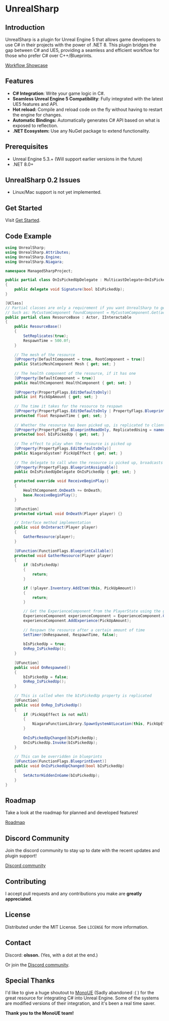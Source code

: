 # UnrealSharp

## Introduction
UnrealSharp is a plugin for Unreal Engine 5 that allows game developers to use C# in their projects with the power of .NET 8. This plugin bridges the gap between C# and UE5, providing a seamless and efficient workflow for those who prefer C# over C++/Blueprints.

[Workflow Showcase](https://www.youtube.com/watch?v=NdbiysPTztA)

## Features
- **C# Integration**: Write your game logic in C#.
- **Seamless Unreal Engine 5 Compatibility**: Fully integrated with the latest UE5 features and API.
- **Hot reload:** Compile and reload code on the fly without having to restart the engine for changes.
- **Automatic Bindings:** Automatically generates C# API based on what is exposed to reflection.
- **.NET Ecosystem:** Use any NuGet package to extend functionality.

## Prerequisites
- Unreal Engine 5.3.+ (Will support earlier versions in the future)
- .NET 8.0+

## UnrealSharp 0.2 Issues
- Linux/Mac support is not yet implemented.

## Get Started

Visit [Get Started](https://github.com/UnrealSharp/UnrealSharp/wiki/2.-Get-Started).

## Code Example

```c#
using UnrealSharp;
using UnrealSharp.Attributes;
using UnrealSharp.Engine;
using UnrealSharp.Niagara;

namespace ManagedSharpProject;

public partial class OnIsPickedUpDelegate : MulticastDelegate<OnIsPickedUpDelegate.Signature>
{
    public delegate void Signature(bool bIsPickedUp);
}

[UClass]
// Partial classes are only a requirement if you want UnrealSharp to generate helper methods.
// Such as: MyCustomComponent foundComponent = MyCustomComponent.Get(actorReference);
public partial class ResourceBase : Actor, IInteractable
{
    public ResourceBase()
    {
        SetReplicates(true);
        RespawnTime = 500.0f;
    }
    
    // The mesh of the resource
    [UProperty(DefaultComponent = true, RootComponent = true)]
    public StaticMeshComponent Mesh { get; set; }
    
    // The health component of the resource, if it has one
    [UProperty(DefaultComponent = true)]
    public HealthComponent HealthComponent { get; set; }
    
    [UProperty(PropertyFlags.EditDefaultsOnly)]
    public int PickUpAmount { get; set; }
    
    // The time it takes for the resource to respawn
    [UProperty(PropertyFlags.EditDefaultsOnly | PropertyFlags.BlueprintReadOnly)]
    protected float RespawnTime { get; set; }
    
    // Whether the resource has been picked up, is replicated to clients.
    [UProperty(PropertyFlags.BlueprintReadOnly, ReplicatedUsing = nameof(OnRep_IsPickedUp))]
    protected bool bIsPickedUp { get; set; }
    
    // The effect to play when the resource is picked up
    [UProperty(PropertyFlags.EditDefaultsOnly)]
    public NiagaraSystem? PickUpEffect { get; set; }
    
    // The delegate to call when the resource is picked up, broadcasts on clients too.
    [UProperty(PropertyFlags.BlueprintAssignable)]
    public OnIsPickedUpDelegate OnIsPickedUp { get; set; }

    protected override void ReceiveBeginPlay()
    {
        HealthComponent.OnDeath += OnDeath;
        base.ReceiveBeginPlay();
    }

    [UFunction]
    protected virtual void OnDeath(Player player) {}

    // Interface method implementation
    public void OnInteract(Player player)
    {
        GatherResource(player);
    }
    
    [UFunction(FunctionFlags.BlueprintCallable)]
    protected void GatherResource(Player player)
    {
        if (bIsPickedUp)
        {
            return;
        }

        if (!player.Inventory.AddItem(this, PickUpAmount))
        {
            return;
        }

        // Get the ExperienceComponent from the PlayerState using the generated helper methods.
        ExperienceComponent experienceComponent = ExperienceComponent.Get(player.PlayerState);
        experienceComponent.AddExperience(PickUpAmount);
        
        // Respawn the resource after a certain amount of time
        SetTimer(OnRespawned, RespawnTime, false);
        
        bIsPickedUp = true;
        OnRep_IsPickedUp();
    }
    
    [UFunction]
    public void OnRespawned()
    {
        bIsPickedUp = false;
        OnRep_IsPickedUp();
    }
    
    // This is called when the bIsPickedUp property is replicated
    [UFunction]
    public void OnRep_IsPickedUp()
    {
        if (PickUpEffect is not null)
        {
            NiagaraFunctionLibrary.SpawnSystemAtLocation(this, PickUpEffect, GetActorLocation(), GetActorRotation());
        }
        
        OnIsPickedUpChanged(bIsPickedUp);
        OnIsPickedUp.Invoke(bIsPickedUp);
    }
    
    // This can be overridden in blueprints
    [UFunction(FunctionFlags.BlueprintEvent)]
    public void OnIsPickedUpChanged(bool bIsPickedUp)
    {
        SetActorHiddenInGame(bIsPickedUp);
    }
}
```

## Roadmap
Take a look at the roadmap for planned and developed features!

[Roadmap](https://github.com/orgs/UnrealSharp/projects/3)

## Discord Community 
Join the discord community to stay up to date with the recent updates and plugin support!

[Discord community](https://discord.gg/HQuJUYFxeV)

## Contributing
I accept pull requests and any contributions you make are **greatly appreciated**.

## License
Distributed under the MIT License. See `LICENSE` for more information.

## Contact
Discord: **olsson.** (Yes, with a dot at the end.)

Or join the [Discord community](https://discord.gg/HQuJUYFxeV).

## Special Thanks
I'd like to give a huge shoutout to [MonoUE](https://mono-ue.github.io/) (Sadly abandoned :( ) for the great resource for integrating C# into Unreal Engine. Some of the systems are modified versions of their integration, and it's been a real time saver. 

**Thank you to the MonoUE team!**

